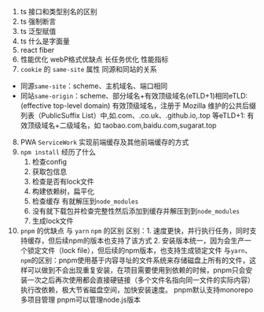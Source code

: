 1. ts 接口和类型别名的区别
2. ts 强制断言
3. ts 泛型赋值
4. ts 什么是字面量
5. react fiber
6. 性能优化 webP格式优缺点 长任务优化 性能指标
7. `cookie` 的 `same-site` 属性 同源和同站的关系
  * 同源`same-site`：scheme、主机域名、端口相同
  * 同站`same-origin`：scheme、部分域名+有效顶级域名(eTLD+1)相同eTLD: (effective top-level domain) 有效顶级域名，注册于 Mozilla 维护的公共后缀列表（PublicSuffix List）中,如.com、.co.uk、.github.io,.top 等eTLD+1: 有效顶级域名+二级域名，如 taobao.com,baidu.com,sugarat.top
8. PWA `ServiceWork` 实现前端缓存及其他前端缓存的方式
9.  `npm install` 经历了什么
    1. 检查config
    2. 获取包信息
    3. 检查是否有lock文件
    4. 构建依赖树，扁平化
    5. 检查缓存 有就解压到`node_modules`
    6. 没有就下载包并检查完整性然后添加到缓存并解压到到`node_modules`
    7. 生成lock文件
10. `pnpm` 的优缺点 与 `yarn` `npm` 的区别
    区别：1. 速度更快，并行执行任务，同时支持缓存，但后续npm的版本也支持了该方式
         2. 安装版本统一，因为会生产一个锁定文件（lock file），但后续的npm版本，也支持生成锁定文件
    与`yarn`、`npm`的区别：pnpm使用基于内容寻址的文件系统来存储磁盘上所有的文件，这样可以做到不会出现重复安装，在项目需要使用到依赖的时候，pnpm只会安装一次之后再次使用都会直接硬链接（多个文件名指向同一文件的实际内容）执行改依赖，极大节省磁盘空间，加快安装速度。
    pnpm默认支持monorepo多项目管理
    pnpm可以管理node.js版本
